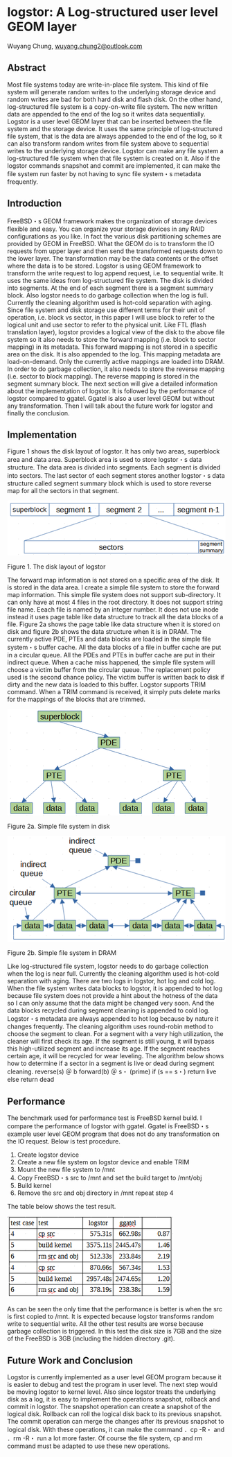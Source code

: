 # logstor: A Log-structured user level GEOM layer
Wuyang Chung, wuyang.chung2@outlook.com
## Abstract
Most file systems today are write-in-place file system. This kind of file system will generate random writes to the underlying storage device and random writes are bad for both hard disk and flash disk. On the other hand, log-structured file system is a copy-on-write file system. The new written data are appended to the end of the log so it writes data sequentially. Logstor is a user level GEOM layer that can be inserted between the file system and the storage device. It uses the same principle of log-structured file system, that is the data are always appended to the end of the log, so it can also transform random writes from file system above to sequential writes to the underlying storage device. Logstor can make any file system a log-structured file system when that file system is created on it. Also if the logstor commands snapshot and commit are implemented, it can make the file system run faster by not having to sync file system・s metadata frequently.
## Introduction
FreeBSD・s GEOM framework makes the organization of storage devices flexible and easy. You can organize your storage devices in any RAID configurations as you like. In fact the various disk partitioning schemes are provided by GEOM in FreeBSD. What the GEOM do is to transform the IO requests from upper layer and then send the transformed requests down to the lower layer. The transformation may be the data contents or the offset where the data is to be stored. Logstor is using GEOM framework to transform the write request to log append request, i.e. to sequential write. It uses the same ideas from log-structured file system. The disk is divided into segments. At the end of each segment there is a segment summary block. Also logstor needs to do garbage collection when the log is full. Currently the cleaning algorithm used is hot-cold separation with aging.
Since file system and disk storage use different terms for their unit of operation, i.e. block vs sector, in this paper I will use block to refer to the logical unit and use sector to refer to the physical unit. Like FTL (flash translation layer), logstor provides a logical view of the disk to the above file system so it also needs to store the forward mapping (i.e. block to sector mapping) in its metadata. This forward mapping is not stored in a specific area on the disk. It is also appended to the log. This mapping metadata are load-on-demand. Only the currently active mappings are loaded into DRAM. In order to do garbage collection, it also needs to store the reverse mapping (i.e. sector to block mapping). The reverse mapping is stored in the segment summary block.
The next section will give a detailed information about the implementation of logstor. It is followed by the performance of logstor compared to ggatel. Ggatel is also a user level GEOM but without any transformation. Then I will talk about the future work for logstor and finally the conclusion.
## Implementation
Figure 1 shows the disk layout of logstor. It has only two areas, superblock area and data area. Superblock area is used to store logstor・s data structure. The data area is divided into segments. Each segment is divided into sectors. The last sector of each segment stores another logstor・s data structure called segment summary block which is used to store reverse map for all the sectors in that segment.

![image](/docs/Figure_1.png)

Figure 1. The disk layout of logstor

The forward map information is not stored on a specific area of the disk. It is stored in the data area. I create a simple file system to store the forward map information. This simple file system does not support sub-directory. It can only have at most 4 files in the root directory. It does not support string file name. Eeach file is named by an integer number. It does not use inode instead it uses page table like data structure to track all the data blocks of a file. Figure 2a shows the page table like data structure when it is stored on disk and figure 2b shows the data structure when it is in DRAM. The currently active PDE, PTEs and data blocks are loaded in the simple file system・s buffer cache. All the data blocks of a file in buffer cache are put in a circular queue. All the PDEs and PTEs in buffer cache are put in their indirect queue. When a cache miss happened, the simple file system will choose a victim buffer from the circular queue. The replacement policy used is the second chance policy. The victim buffer is written back to disk if dirty and the new data is loaded to this buffer. Logstor supports TRIM command. When a TRIM command is received, it simply puts delete marks for the mappings of the blocks that are trimmed.

![image](/docs/Figure_2a.png)

Figure 2a. Simple file system in disk

![image](/docs/Figure_2b.png)

Figure 2b. Simple file system in DRAM

Like log-structured file system, logstor needs to do garbage collection when the log is near full. Currently the cleaning algorithm used is hot-cold separation with aging. There are two logs in logstor, hot log and cold log. When the file system writes data blocks to logstor, it is appended to hot log because file system does not provide a hint about the hotness of the data so I can only assume that the data might be changed very soon. And the data blocks recycled during segment cleaning is appended to cold log. Logstor・s metadata are always appended to hot log because by nature it changes frequently. The cleaning algorithm uses round-robin method to choose the segment to clean. For a segment with a very high utilization, the cleaner will first check its age. If the segment is still young, it will bypass this high-utilized segment and increase its age. If the segment reaches certain age, it will be recycled for wear leveling. The algorithm below shows how to determine if a sector in a segment is live or dead during segment cleaning.
reverse(s) ＠ b
forward(b) ＠ s・ (prime)
if (s == s・)
	return live
else
	return dead
## Performance
The benchmark used for performance test is FreeBSD kernel build. I compare the performance of logstor with ggatel. Ggatel is FreeBSD・s example user level GEOM program that does not do any transformation on the IO request. Below is test procedure.
1. Create logstor device
2. Create a new file system on logstor device and enable TRIM
3. Mount the new file system to /mnt
4. Copy FreeBSD・s src to /mnt and set the build target to /mnt/obj
5. Build kernel
6. Remove the src and obj directory in /mnt
repeat step 4

The table below shows the test result.

![image](/docs/Table_1.png)

As can be seen the only time that the performance is better is when the src is first copied to /mnt. It is expected because logstor transforms random write to sequential write. All the other test results are worse because garbage collection is triggered. In this test the disk size is 7GB and the size of the FreeBSD is 3GB (including the hidden directory .git).
## Future Work and Conclusion
Logstor is currently implemented as a user level GEOM program because it is easier to debug and test the program in user level. The next step would be moving logstor to kernel level. Also since logstor treats the underlying disk as a log, it is easy to implement the operations snapshot, rollback and commit in logstor. The snapshot operation can create a snapshot of the logical disk. Rollback can roll the logical disk back to its previous snapshot. The commit operation can merge the changes after its previous snapshot to logical disk. With these operations, it can make the command ．cp -R・ and ．rm -R・ run a lot more faster. Of course the file system, cp and rm command must be adapted to use these new operations.
